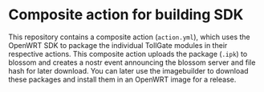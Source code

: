 # Composite action for building SDK

This repository contains a composite action (`action.yml`), which uses the OpenWRT SDK to package the individual TollGate modules in their respective actions. This composite action uploads the package (`.ipk`) to blossom and creates a nostr event announcing the blossom server and file hash for later download. You can later use the imagebuilder to download these packages and install them in an OpenWRT image for a release.



